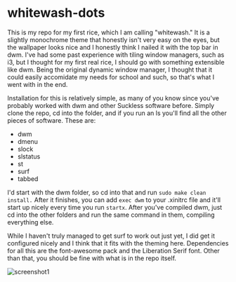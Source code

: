 # whitewash-dots
This is my repo for my first rice, which I am calling "whitewash." It is a slightly monochrome theme that honestly isn't very easy on the eyes, but the wallpaper looks nice and I honestly think I nailed it with the top bar in dwm. I've had some past experience with tiling window managers, such as i3, but I thought for my first real rice, I should go with something extensible like dwm. Being the original dynamic window manager, I thought that it could easily accomidate my needs for school and such, so that's what I went with in the end.

Installation for this is relatively simple, as many of you know since you've probably worked with dwm and other Suckless software before. Simply clone the repo, cd into the folder, and if you run an ls you'll find all the other pieces of software. These are:

* dwm
* dmenu
* slock
* slstatus
* st
* surf
* tabbed

I'd start with the dwm folder, so cd into that and run `sudo make clean install.` After it finishes, you can add `exec dwm` to your .xinitrc file and it'll start up nicely every time you run `startx`. After you've compiled dwm, just cd into the other folders and run the same command in them, compiling everything else.

While I haven't truly managed to get surf to work out just yet, I did get it configured nicely and I think that it fits with the theming here. Dependencies for all this are the font-awesome pack and the Liberation Serif font. Other than that, you should be fine with what is in the repo itself.

![screenshot1](https://github.com/canada-water/whitewash-dots/blob/main/Screenshot%20from%202020-12-22%2010-06-09.png)
